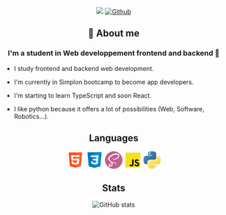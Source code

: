 
<span align="center">
  
  ![](https://visitor-badge.laobi.icu/badge?page_id=AntoineRb.AntoineRb) [![Github](https://img.shields.io/github/followers/AntoineRb?label=Follow&style=social)](https://github.com/AntoineRb)
  
</span> 


<h2 align="center">💬 About me</h2>

<h3 align="center">I'm a student in Web developpement frontend and backend 🌱</h3>


   * I study frontend and backend web development.
   
   * I'm currently in Simplon bootcamp to become app developers.
   
   * I'm starting to learn TypeScript and soon React.
   
   * I like python because it offers a lot of possibilities (Web, Software, Robotics...).


<h2 align="center">Languages</h2>


<div align="center">
<img src="./img/html.png" width="40px" height="40px"> <img src="./img/css.png" width="40px" height="40px"> <img src="./img/sass.png" width="40px" height="40px"> <img src="./img/js.png" width="40px" height="40px"> <img src="./img/python.png" width="40px" height="40px">
</div>


<h2 align="center">Stats</h2>


<div align="center">
  
  ![GitHub stats](https://github-readme-stats.vercel.app/api?username=AntoineRb&show_icons=true&theme=tokyonight)

</div>  

